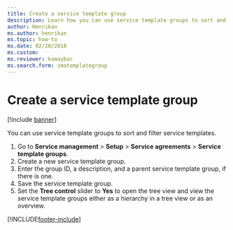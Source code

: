 ```yaml
---
title: Create a service template group 
description: Learn how you can use service template groups to sort and filter service templates, including a step-by-step process for creating service template groups.
author: Henrikan
ms.author: henrikan
ms.topic: how-to
ms.date: 02/20/2018
ms.custom:
ms.reviewer: kamaybac
ms.search.form: smatemplategroup
---
```


# Create a service template group  

[!include [banner](../includes/banner.md)]

You can use service template groups to sort and filter service templates.

1. Go to **Service management** \> **Setup** \> **Service agreements** \> **Service template groups**.
2. Create a new service template group.
3. Enter the group ID, a description, and a parent service template group, if there is one.
4. Save the service template group.
5. Set the **Tree control** slider to **Yes** to open the tree view and view the service template groups either as a hierarchy in a tree view or as an overview.

[!INCLUDE[footer-include](../../includes/footer-banner.md)]
